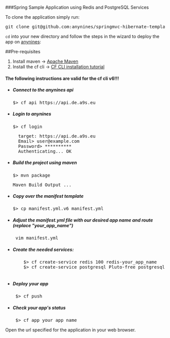 ###Spring Sample Application using Redis and PostgreSQL Services

To clone the application simply run:
<pre>
git clone git@github.com:anynines/springmvc-hibernate-template.git
</pre>

```cd``` into your new directory and follow the steps in the wizard to deploy the app on [anynines](http://www.anynines.com):

##Pre-requisites

1. Install maven -> [Apache Maven](http://maven.apache.org/download.cgi)
2. Install the cf cli -> [CF CLI installation tutorial](https://anynines.zendesk.com/entries/60241846-How-to-install-the-CLI-v6)

#### The following instructions are valid for the cf cli v6!!!

* ##### Connect to the anynines api
	<pre>$> cf api https://api.de.a9s.eu</pre>
* ##### Login to anynines
	<pre>$> cf login</pre>
	<pre>
	target: https://api.de.a9s.eu
	Email> user@example.com
	Password> **********
	Authenticating... OK</pre>
* ##### Build the project using maven
	<pre>$> mvn package</pre>
	<pre>Maven Build Output ...	</pre>
* ##### Copy over the manifest template
	<pre>$> cp manifest.yml.v6 manifest.yml</pre>

* ##### Adjust the manifest.yml file with our desired app name and route (replace "your_app_name")
	<pre> vim manifest.yml </pre>
    
* ##### Create the needed services:
	<pre>
	  $> cf create-service redis 100 redis-your_app_name
	  $> cf create-service postgresql Pluto-free postgresql-your_app_name
	</pre>
* ##### Deploy your app
	<pre> $> cf push </pre>
* ##### Check your app's status
	<pre> $> cf app your_app_name </pre>

Open the url specified for the application in your web browser.
